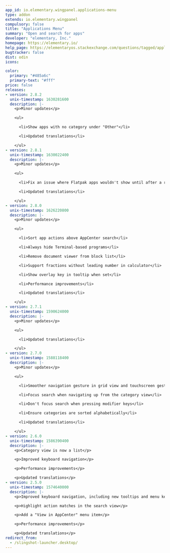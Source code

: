 ```yaml
---
app_id: io.elementary.wingpanel.applications-menu
type: addon
extends: io.elementary.wingpanel
compulsory: false
title: "Applications Menu"
summary: "Open and search for apps"
developer: "elementary, Inc."
homepage: https://elementary.io/
help_page: https://elementaryos.stackexchange.com/questions/tagged/applications-menu
bugtracker: false
dist: odin
icons:

color:
  primary: "#485a6c"
  primary-text: "#fff"
price: false
releases:
- version: 2.8.2
  unix-timestamp: 1630281600
  description: |-
    <p>Minor updates</p>

    <ul>

      <li>Show apps with no category under "Other"</li>

      <li>Updated translations</li>

    </ul>
- version: 2.8.1
  unix-timestamp: 1630022400
  description: |-
    <p>Minor updates</p>

    <ul>

      <li>Fix an issue where Flatpak apps wouldn't show until after a restart</li>

      <li>Updated translations</li>

    </ul>
- version: 2.8.0
  unix-timestamp: 1626220800
  description: |-
    <p>Minor updates</p>

    <ul>

      <li>Sort app actions above AppCenter search</li>

      <li>Always hide Terminal-based programs</li>

      <li>Remove document viewer from block list</li>

      <li>Support fractions without leading number in calculator</li>

      <li>Show overlay key in tooltip when set</li>

      <li>Performance improvements</li>

      <li>Updated translations</li>

    </ul>
- version: 2.7.1
  unix-timestamp: 1590624000
  description: |-
    <p>Minor updates</p>

    <ul>

      <li>Updated translations</li>

    </ul>
- version: 2.7.0
  unix-timestamp: 1588118400
  description: |-
    <p>Minor updates</p>

    <ul>

      <li>Smoother navigation gesture in grid view and touchscreen gesture support</li>

      <li>Focus search when navigating up from the category view</li>

      <li>Don't focus search when pressing modifier keys</li>

      <li>Ensure categories are sorted alphabetically</li>

      <li>Updated translations</li>

    </ul>
- version: 2.6.0
  unix-timestamp: 1586390400
  description: |-
    <p>Category view is now a list</p>

    <p>Improved keyboard navigation</p>

    <p>Performance improvements</p>

    <p>Updated translations</p>
- version: 2.5.0
  unix-timestamp: 1574640000
  description: |-
    <p>Improved keyboard navigation, including new tooltips and menu key support</p>

    <p>Highlight action matches in the search view</p>

    <p>Add a "View in AppCenter" menu item</p>

    <p>Performance improvements</p>

    <p>Updated translations</p>
redirect_from:
  - /slingshot-launcher.desktop/
---
```


